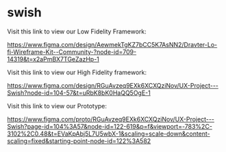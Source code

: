 # swish


Visit this link to view our Low Fidelity Framework:

https://www.figma.com/design/AewmekTgKZ7bCC5K7AsNN2/Dravter-Lo-fi-Wireframe-Kit--Community-?node-id=709-14319&t=x2aPmBX7TGeZazHp-1



Visit this link to view our High Fidelity framework:

https://www.figma.com/design/RGuAvzeq9EXk6XCXQziNov/UX-Project---Swish?node-id=104-57&t=uRbK8bK0HaQQ5OgE-1



Visit this link to view our Prototype:

https://www.figma.com/proto/RGuAvzeq9EXk6XCXQziNov/UX-Project---Swish?page-id=104%3A57&node-id=122-619&p=f&viewport=-783%2C-3102%2C0.48&t=EVaKpAbj5L7U5wbX-1&scaling=scale-down&content-scaling=fixed&starting-point-node-id=122%3A582